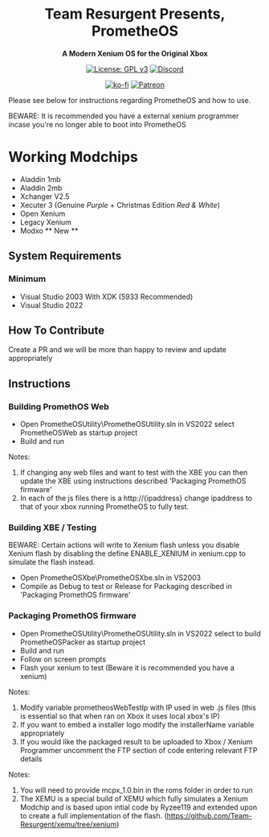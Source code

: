 <div align="center">

# Team Resurgent Presents, PrometheOS
**A Modern Xenium OS for the Original Xbox**

[![License: GPL v3](https://img.shields.io/badge/License-GPLv3-blue.svg)](https://github.com/Team-Resurgent/Repackinator/blob/main/LICENSE.md)
[![Discord](https://img.shields.io/badge/chat-on%20discord-7289da.svg?logo=discord)](https://discord.gg/VcdSfajQGK)

[![ko-fi](https://ko-fi.com/img/githubbutton_sm.svg)](https://ko-fi.com/J3J7L5UMN)
[![Patreon](https://img.shields.io/badge/Patreon-F96854?style=for-the-badge&logo=patreon&logoColor=white)](https://www.patreon.com/teamresurgent)

</div>

<div>

Please see below for instructions regarding PrometheOS and how to use.

BEWARE: It is recommended you have a external xenium programmer incase you're no longer able to boot into PrometheOS

# Working Modchips

* Aladdin 1mb
* Aladdin 2mb
* Xchanger V2.5
* Xecuter 3 (Genuine *Purple* + Christmas Edition *Red & White*)
* Open Xenium
* Legacy Xenium
* Modxo ** New **

## System Requirements
### Minimum
* Visual Studio 2003 With XDK (5933 Recommended)
* Visual Studio 2022

## How To Contribute

Create a PR and we will be more than happy to review and update appropriately

## Instructions

### Building PromethOS Web

* Open PrometheOSUtility\PrometheOSUtility.sln in VS2022 select PrometheOSWeb as startup project
* Build and run

Notes:

1) If changing any web files and want to test with the XBE you can then update the XBE using instructions described 'Packaging PromethOS firmware'
2)  In each of the js files there is a http://{ipaddress} change ipaddress to that of your xbox running PrometheOS to fully test.

### Building XBE / Testing

BEWARE: Certain actions will write to Xenium flash unless you disable Xenium flash by disabling the define ENABLE_XENIUM in xenium.cpp to simulate the flash instead.
  
* Open PrometheOSXbe\PrometheOSXbe.sln in VS2003
* Compile as Debug to test or Release for Packaging described in 'Packaging PromethOS firmware'

### Packaging PromethOS firmware

* Open PrometheOSUtility\PrometheOSUtility.sln in VS2022 select to build PrometheOSPacker as startup project
* Build and run
* Follow on screen prompts
* Flash your xenium to test (Beware it is recommended you have a xenium)

Notes:

1) Modify variable prometheosWebTestIp with IP used in web .js files (this is essential so that when ran on Xbox it uses local xbox's IP)
2) If you want to embed a installer logo modify the installerName variable appropriately
3) If you would like the packaged result to be uploaded to Xbox / Xenium Programmer uncomment the FTP section of code entering relevant FTP details 

Notes: 

1) You will need to provide mcpx_1.0.bin in the roms folder in order to run
2) The XEMU is a special build of XEMU which fully simulates a Xenium Modchip and is based upon intial code by Ryzee119 and extended upon to create a full implementation of the flash. (https://github.com/Team-Resurgent/xemu/tree/xenium)

</div>

